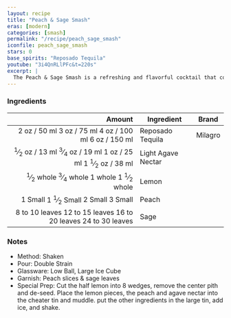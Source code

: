 ```yaml
---
layout: recipe
title: "Peach & Sage Smash"
eras: [modern]
categories: [smash]
permalink: "/recipe/peach_sage_smash"
iconfile: peach_sage_smash
stars: 0
base_spirits: "Reposado Tequila"
youtube: "3i4QnRLlPFc&t=220s"
excerpt: |
  The Peach & Sage Smash is a refreshing and flavorful cocktail that combines the sweetness of peaches with the earthy notes of sage.
---
```


### Ingredients

|                                                                                                                                                                                                                                                                 Amount | Ingredient         | Brand   |
| ---------------------------------------------------------------------------------------------------------------------------------------------------------------------------------------------------------------------------------------------------------------------: | ------------------ | ------- |
|                                                                                             <span class="onex active">2 oz / 50 ml</span> <span class="onehalfx">3 oz / 75 ml</span> <span class="twox">4 oz / 100 ml</span> <span class="threex">6 oz / 150 ml</span> | Reposado Tequila   | Milagro |
| <span class="onex active"> <sup>1</sup>&frasl;<sub>2</sub> oz / 13 ml</span> <span class="onehalfx"> <sup>3</sup>&frasl;<sub>4</sub> oz / 19 ml</span> <span class="twox">1 oz / 25 ml</span> <span class="threex">1 <sup>1</sup>&frasl;<sub>2</sub> oz / 38 ml</span> | Light Agave Nectar |
|                 <span class="onex active"> <sup>1</sup>&frasl;<sub>2</sub> whole </span> <span class="onehalfx"> <sup>3</sup>&frasl;<sub>4</sub> whole </span> <span class="twox">1 whole </span> <span class="threex">1 <sup>1</sup>&frasl;<sub>2</sub> whole </span> | Lemon              |
|                                                                               <span class="onex active">1 Small </span> <span class="onehalfx">1 <sup>1</sup>&frasl;<sub>2</sub> Small </span> <span class="twox">2 Small </span> <span class="threex">3 Small </span> | Peach              |
|                                                                                <span class="onex active">8 to 10 leaves </span> <span class="onehalfx">12 to 15 leaves </span> <span class="twox">16 to 20 leaves </span> <span class="threex">24 to 30 leaves </span> | Sage               |

### Notes

- Method: Shaken
- Pour: Double Strain
- Glassware: Low Ball, Large Ice Cube
- Garnish: Peach slices & sage leaves
- Special Prep: Cut the half lemon into 8 wedges, remove the center pith and de-seed. Place the lemon pieces, the peach and agave nectar into the cheater tin and muddle. put the other ingredients in the large tin, add ice, and shake.

<script type="application/ld+json">
{
  "@context": "https://schema.org",
  "@type": "Recipe",
  "author": "{{ page.author }}",
  "description": "{{ page.excerpt | strip_html | replace: '"', "'" }}",
  "image": "{%- for ingredient in site.data[page.iconfile].images.ingredient limit: 1 -%}{{ ingredient.url }}{%- endfor -%}",
  "recipeIngredient": [  "2 oz Reposado Tequila",
  "0.5 oz Light Agave Nectar",
  " 0.5 whole Lemon ",
  " 1 Small Peach ",
  "8 to 10 leaves Sage"],
  "name": "{{ page.title }}",
  "recipeInstructions": "  {
    '@type': 'HowToStep',
    'text': '- Method: Shaken
'
  },  {
    '@type': 'HowToStep',
    'text': '- Pour: Double Strain
'
  },  {
    '@type': 'HowToStep',
    'text': '- Glassware: Low Ball, Large Ice Cube
'
  },  {
    '@type': 'HowToStep',
    'text': '- Garnish: Peach slices & sage leaves
'
  },  {
    '@type': 'HowToStep',
    'text': '- Special Prep: Cut the half lemon into 8 wedges, remove the center pith and de-seed. Place the lemon pieces, the peach and agave nectar into the cheater tin and muddle. put the other ingredients in the large tin, add ice, and shake.
'
  }",
  "recipeYield": "1 cocktail",
  "recipeCategory": "cocktail"
}
</script>
